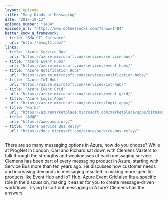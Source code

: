 ```yaml
---
layout: episode
title: "Many Kinds of Messaging"
date: "2017-10-12"
episode_number: "1484"
episode_url: "https://www.dotnetrocks.com/?show=1484"
better_know_a_framework:
- title: "BMW GT1 Software"
  url: "http://bmwgt1.com/"
links:
- title: "Azure Service Bus"
  url: "https://azure.microsoft.com/services/service-bus/"
- title: "Azure Event Hubs"
  url: "https://azure.microsoft.com/services/event-hubs/"
- title: "Azure Notification Hubs"
  url: "https://azure.microsoft.com/services/notification-hubs/"
- title: "Azure IoT Hub"
  url: "https://azure.microsoft.com/services/iot-hub/"
- title: "Azure Event Grid"
  url: "https://azure.microsoft.com/services/event-grid/"
- title: "Azure Logic Apps"
  url: "https://azure.microsoft.com/services/logic-apps/"
- title: "Kafka"
  url: "https://azuremarketplace.microsoft.com/marketplace/apps/bitnami.kafka?tab=Overview"
- title: "AMQP"
  url: "https://www.amqp.org/"
- title: "Azure Service Bus Relay"
  url: "https://docs.microsoft.com/azure/service-bus-relay/"
---
```


There are so many messaging options in Azure, how do you choose? While at ProgNet in London, Carl and Richard sat down with Clemens Vasters to talk through the strengths and weaknesses of each messaging service. Clemens has been part of every messaging product in Azure, starting with Service Bus more than ten years ago. He discusses how customer needs and increasing demands in messaging resulted in making more specific products like Event Hub and IoT Hub. Azure Event Grid also fits a specific role in the discussion, making it easier for you to create message-driven workflows. Trying to sort out messaging in Azure? Clemens has the answers!
